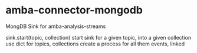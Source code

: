 # amba-connector-mongodb
MongDB Sink for amba-analysis-streams

sink.start(topic, collection)
start sink for a given topic, into a given collection
use dict for topics, collections
create a process for all them
events, linked 